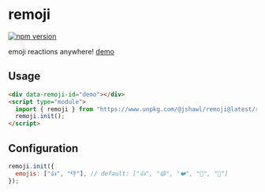 # remoji

[![npm version](https://badge.fury.io/js/@jshawl%2Fremoji.svg)](https://badge.fury.io/js/@jshawl%2Fremoji)

emoji reactions anywhere! [demo](jshawl.github.io/remoji/)

## Usage

```html
<div data-remoji-id="demo"></div>
<script type="module">
  import { remoji } from "https://www.unpkg.com/@jshawl/remoji@latest/remoji.js";
  remoji.init();
</script>
```

## Configuration

```js
remoji.init({
  emojis: ["👍", "👎"], // default: ["👍", "😄", "❤️", "🚀", "👀"]
});
```
